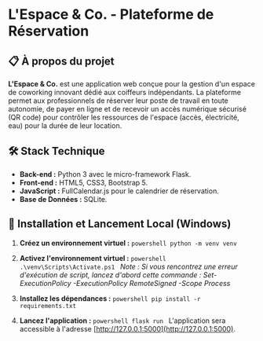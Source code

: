 ﻿# L'Espace & Co. - Plateforme de Réservation

## 📋 À propos du projet

**L'Espace & Co.** est une application web conçue pour la gestion d'un espace de coworking innovant dédié aux coiffeurs indépendants. La plateforme permet aux professionnels de réserver leur poste de travail en toute autonomie, de payer en ligne et de recevoir un accès numérique sécurisé (QR code) pour contrôler les ressources de l'espace (accès, électricité, eau) pour la durée de leur location.

## 🛠️ Stack Technique

* **Back-end :** Python 3 avec le micro-framework Flask.
* **Front-end :** HTML5, CSS3, Bootstrap 5.
* **JavaScript :** FullCalendar.js pour le calendrier de réservation.
* **Base de Données :** SQLite.

## 🚀 Installation et Lancement Local (Windows)

1.  **Créez un environnement virtuel :**
    `powershell
    python -m venv venv
    `

2.  **Activez l'environnement virtuel :**
    `powershell
    .\venv\Scripts\Activate.ps1
    `
    *Note : Si vous rencontrez une erreur d'exécution de script, lancez d'abord cette commande : Set-ExecutionPolicy -ExecutionPolicy RemoteSigned -Scope Process*

3.  **Installez les dépendances :**
    `powershell
    pip install -r requirements.txt
    `

4.  **Lancez l'application :**
    `powershell
    flask run
    `
    L'application sera accessible à l'adresse [http://127.0.0.1:5000](http://127.0.0.1:5000).
